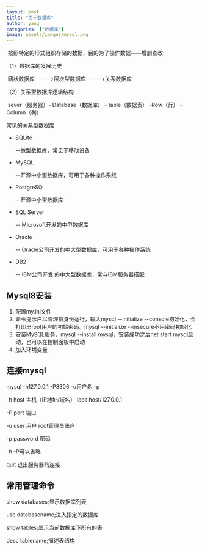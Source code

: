 ```yaml
---
layout: post
title: "关于数据库"
author: yang
categories: ["数据库"]
image: assets/images/mysql.png
---
```


​		按照特定的形式组织存储的数据，目的为了操作数据——增删查改

（1）数据库的发展历史

​	网状数据库----->层次型数据库----->关系数据库

（2）关系型数据库逻辑结构

​	sever（服务器）- Database（数据库） - table（数据表） -Row（行） - Column（列）

常见的关系型数据库

- SQLite

  --微型数据库，常见于移动设备

- MySQL

  --开源中小型数据库，可用于各种操作系统

- PostgreSQl

  --开源中小型数据库

- SQL Server

  -- Microsoft开发的中型数据库

- Oracle

  -- Oracle公司开发的中大型数据库，可用于各种操作系统

- DB2

  -- IBM公司开发 的中大型数据库，常与IBM服务器搭配

## Mysql8安装

1. 配置my.ini文件
2. 命令提示户以管理员身份运行，输入mysql --initialize --console初始化，会打印出root用户的初始密码。mysql --initialize --insecure不用密码初始化
3. 安装MySQL服务，mysql --install mysql，安装成功之后net start mysql启动，也可以在控制面板中启动
4. 加入环境变量

## 连接mysql

mysql -h127.0.0.1 -P3306 -u用户名 -p

-h host 主机（IP地址/域名） localhost/127.0.0.1

-P port 端口

-u user 用户 root管理员账户

-p password 密码

-h -P可以省略

quit 退出服务器的连接

## 常用管理命令

show databases;显示数据库列表

use databasename;进入指定的数据库

show tables;显示当前数据库下所有的表

desc tablename;描述表结构